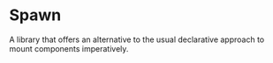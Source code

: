 # Spawn

A library that offers an alternative to the usual declarative approach to mount components imperatively.
